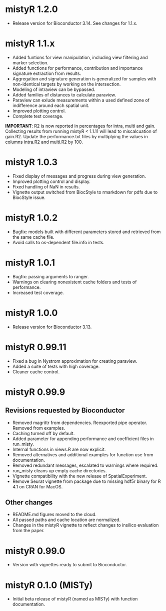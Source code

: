 # mistyR 1.2.0

- Release version for Bioconductor 3.14. See changes for 1.1.x.

# mistyR 1.1.x

- Added funtions for view manipulation, including view filtering and marker selection.
- Added functions for performance, contribution and importance signature extraction from results.
- Aggregation and signature generation is generalized for samples with non-identical targets by working on the intersection.
- Modeling of intraview can be bypassed.
- Added families of distances to calculate paraview.
- Paraview can exlude measurements within a used defined zone of indifference around each spatial unit.
- Improved plotting control.
- Complete test coverage.

**IMPORTANT**: R2 is now reported in percentages for intra, multi and gain. Collecting results from running mistyR < 1.1.11 will lead to miscalcuation of gain.R2. Update the performance.txt files by multiplying the values in columns intra.R2 and multi.R2 by 100.

# mistyR 1.0.3

- Fixed display of messages and progress during view generation.
- Improved plotting control and display.
- Fixed handling of NaN in results.
- Vignette output switched from BiocStyle to rmarkdown for pdfs due to BiocStyle issue.

# mistyR 1.0.2

- Bugfix: models built with different parameters stored and retrieved from the same cache file.
- Avoid calls to os-dependent file.info in tests. 

# mistyR 1.0.1

- Bugfix: passing arguments to ranger.
- Warnings on clearing nonexistent cache folders and tests of performance.
- Increased test coverage.

# mistyR 1.0.0

- Release version for Bioconductor 3.13.

# mistyR 0.99.11

- Fixed a bug in Nystrom approximation for creating paraview.
- Added a suite of tests with high coverage.
- Cleaner cache control.

# mistyR 0.99.9

## Revisions requested by Bioconductor

- Removed magrittr from dependencies. Reexported pipe operator. Removed from examples.
- Caching turned off by default.
- Added parameter for appending performance and coefficient files in run_misty.
- Internal functions in views.R are now explicit.
- Removed alternatives and additional examples for function use from documentation.
- Removed redundant messages, escalated to warnings where required.
- run_misty cleans up empty cache directories.
- Vignette compatibility with the new release of SpatialExperiment.
- Remove Seurat vignette from package due to missing hdf5r binary for R 4.1 on CRAN for MacOS.

## Other changes

- README.md figures moved to the cloud.
- All passed paths and cache location are normalized.
- Changes in the mistyR vignette to reflect changes to insilico evaluation from the paper.

# mistyR 0.99.0

-   Version with vignettes ready to submit to Bioconductor.

# mistyR 0.1.0 (MISTy)

-   Initial beta release of mistyR (named as MISTy) with function documentation.
